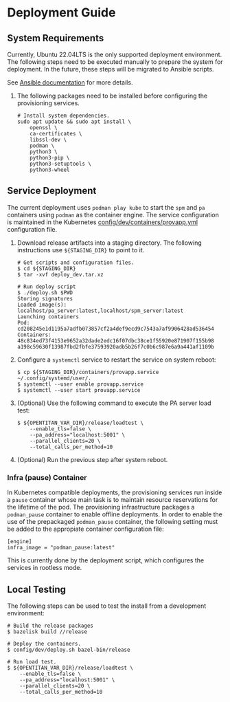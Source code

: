# Deployment Guide

## System Requirements

Currently, Ubuntu 22.04LTS is the only supported deployment environment. The
following steps need to be executed manually to prepare the system for
deployment. In the future, these steps will be migrated to Ansible scripts.

See [Ansible documentation](https://docs.ansible.com/ansible/latest/index.html)
for more details.

1. The following packages need to be installed before configuring the provisioning
services.

    ```console
    # Install system dependencies.
    sudo apt update && sudo apt install \
        openssl \
        ca-certificates \
        libssl-dev \
        podman \
        python3 \
        python3-pip \
        python3-setuptools \
        python3-wheel
    ```

## Service Deployment

The current deployment uses `podman play kube` to start the `spm` and `pa`
containers using `podman` as the container engine. The service configuration
is maintained in the Kubernetes
[config/dev/containers/provapp.yml](../config/dev/containers/provapp.yml)
configuration file.


1. Download release artifacts into a staging directory. The following
instructions use `${STAGING_DIR}` to point to it.

    ```console
    # Get scripts and configuration files.
    $ cd ${STAGING_DIR}
    $ tar -xvf deploy_dev.tar.xz

    # Run deploy script
    $ ./deploy.sh $PWD
    Storing signatures
    Loaded image(s): localhost/pa_server:latest,localhost/spm_server:latest
    Launching containers
    Pod:
    cd208245e1d1195a7adfb073857cf2a4def9ecd9c7543a7af9906428ad536454
    Containers:
    48c834ed73f4153e9652a32dade2edc16f07dbc38ce1f55920e871907f155b98
    a198c59630f13987fbd2fbfe37593920adb5b26f7c0b6c987e6a9a441af1109b
    ```

1. Configure a `systemctl` service to restart the service on system reboot:

    ```console
    $ cp ${STAGING_DIR}/containers/provapp.service ~/.config/systemd/user/.
    $ systemctl --user enable provapp.service
    $ systemctl --user start provapp.service
    ```

1. (Optional) Use the following command to execute the PA server load test:

    ```console
    $ ${OPENTITAN_VAR_DIR}/release/loadtest \
        --enable_tls=false \
        --pa_address="localhost:5001" \
        --parallel_clients=20 \
        --total_calls_per_method=10
    ```

1. (Optional) Run the previous step after system reboot.

### Infra (pause) Container

In Kubernetes compatible deployments, the provisioning services run inside a
`pause` container whose main task is to maintain resource reservations for the
lifetime of the pod. The provisioning infrastructure packages a `podman_pause`
container to enable offline deployments. In order to enable the use of the
prepackaged `podman_pause` container, the following setting must be added to
the appropiate container configuration file:

```
[engine]
infra_image = "podman_pause:latest"
```

This is currently done by the deployment script, which configures the services
in rootless mode.

## Local Testing

The following steps can be used to test the install from a development environment:

```console
# Build the release packages
$ bazelisk build //release

# Deploy the containers.
$ config/dev/deploy.sh bazel-bin/release

# Run load test.
$ ${OPENTITAN_VAR_DIR}/release/loadtest \
    --enable_tls=false \
    --pa_address="localhost:5001" \
    --parallel_clients=20 \
    --total_calls_per_method=10
```